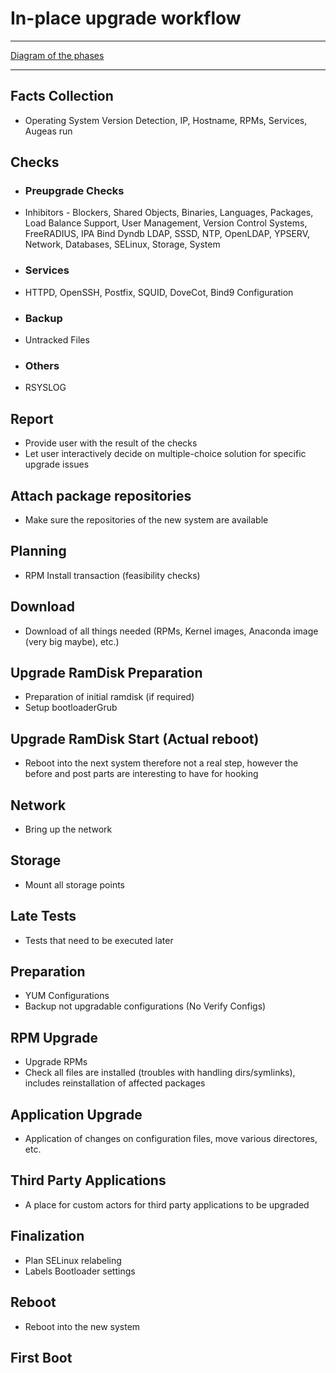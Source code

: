 # In-place upgrade workflow

---

[Diagram of the phases](img/phases.png)

---

## Facts Collection
- Operating System Version Detection, IP, Hostname, RPMs, Services, Augeas run

## Checks
- ### Preupgrade Checks
 - Inhibitors - Blockers, Shared Objects, Binaries, Languages, Packages, Load Balance Support, User Management, Version Control Systems, FreeRADIUS, IPA Bind Dyndb LDAP, SSSD, NTP, OpenLDAP, YPSERV, Network, Databases, SELinux, Storage, System

- ### Services
 - HTTPD, OpenSSH, Postfix, SQUID, DoveCot, Bind9 Configuration

- ### Backup
 - Untracked Files

- ### Others
 - RSYSLOG

## Report
- Provide user with the result of the checks
- Let user interactively decide on multiple-choice solution for specific upgrade issues

## Attach package repositories
- Make sure the repositories of the new system are available

## Planning
- RPM Install transaction (feasibility checks)

## Download
- Download of all things needed (RPMs, Kernel images, Anaconda image (very big maybe), etc.)

## Upgrade RamDisk Preparation
- Preparation of initial ramdisk (if required)
- Setup bootloaderGrub

## Upgrade RamDisk Start (Actual reboot)
- Reboot into the next system therefore not a real step, however the before and post parts are interesting to have for hooking

## Network
- Bring up the network

## Storage
- Mount all storage points

## Late Tests
- Tests that need to be executed later

## Preparation
- YUM Configurations
- Backup not upgradable configurations (No Verify Configs)

## RPM Upgrade
- Upgrade RPMs
- Check all files are installed (troubles with handling dirs/symlinks), includes reinstallation of affected packages

## Application Upgrade
- Application of changes on configuration files, move various directores, etc.

## Third Party Applications
- A place for custom actors for third party applications to be upgraded

## Finalization
- Plan SELinux relabeling
- Labels Bootloader settings

## Reboot
- Reboot into the new system

## First Boot

